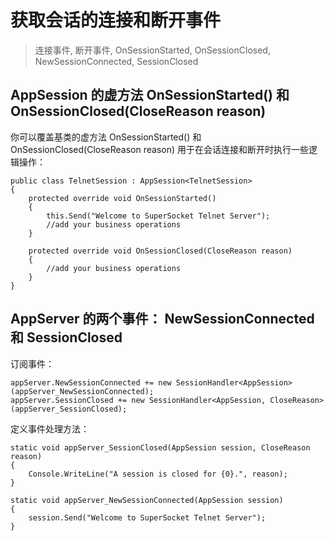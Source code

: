 # 获取会话的连接和断开事件

> 连接事件, 断开事件, OnSessionStarted, OnSessionClosed, NewSessionConnected, SessionClosed

## AppSession 的虚方法 OnSessionStarted() 和 OnSessionClosed(CloseReason reason)

你可以覆盖基类的虚方法 OnSessionStarted() 和 OnSessionClosed(CloseReason reason) 用于在会话连接和断开时执行一些逻辑操作：

    public class TelnetSession : AppSession<TelnetSession>
    {
        protected override void OnSessionStarted()
        {
            this.Send("Welcome to SuperSocket Telnet Server");
            //add your business operations
        }

        protected override void OnSessionClosed(CloseReason reason)
        {
            //add your business operations
        }
    }

## AppServer 的两个事件： NewSessionConnected 和 SessionClosed

订阅事件：

    appServer.NewSessionConnected += new SessionHandler<AppSession>(appServer_NewSessionConnected);
    appServer.SessionClosed += new SessionHandler<AppSession, CloseReason>(appServer_SessionClosed);

定义事件处理方法：
    
    static void appServer_SessionClosed(AppSession session, CloseReason reason)
    {
        Console.WriteLine("A session is closed for {0}.", reason);
    }

    static void appServer_NewSessionConnected(AppSession session)
    {
        session.Send("Welcome to SuperSocket Telnet Server");
    }